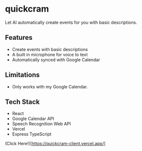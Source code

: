 # quickcram

Let AI automatically create events for you with basic descriptions.

## Features

- Create events with basic descriptions
- A built in microphone for voice to text
- Automatically synced with Google Calendar

## Limitations

- Only works with my Google Calendar.

## Tech Stack

- React
- Google Calendar API
- Speech Recognition Web API
- Vercel
- Express TypeScript

(Click Here!)[https://quickcram-client.vercel.app/]

